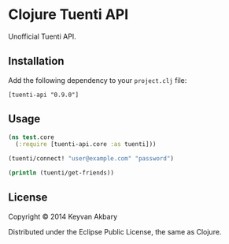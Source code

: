 # Clojure Tuenti API

Unofficial Tuenti API.

## Installation

Add the following dependency to your `project.clj` file:

    [tuenti-api "0.9.0"]

## Usage

```clojure
(ns test.core
  (:require [tuenti-api.core :as tuenti]))

(tuenti/connect! "user@example.com" "password")

(println (tuenti/get-friends))
```

## License

Copyright © 2014 Keyvan Akbary

Distributed under the Eclipse Public License, the same as Clojure.
